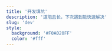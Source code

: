 ```yaml
---
title: '开发填坑'
description: '道阻且长，下次遇到能快速解决'
slug: 'dev'
style:
  background: '#F0A020FF'
  color: '#fff'
---
```

